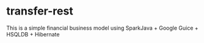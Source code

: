 # transfer-rest
This is a simple financial business model using SparkJava + Google Guice + HSQLDB + Hibernate
